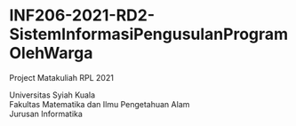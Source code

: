 # INF206-2021-RD2-SistemInformasiPengusulanProgramOlehWarga
Project Matakuliah RPL 2021

Universitas Syiah Kuala <br>
Fakultas Matematika dan Ilmu Pengetahuan Alam <br>
Jurusan Informatika

